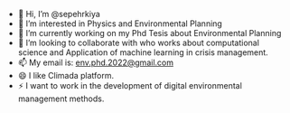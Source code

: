 - 👋 Hi, I’m @sepehrkiya
- 👀 I’m interested in Physics and Environmental Planning
- 🌱 I’m currently working on my Phd Tesis about Environmental Planning 
- 💞️ I’m looking to collaborate with who works about computational science and Application of machine learning in crisis management.
- 📫 My email is: env.phd.2022@gmail.com
- 😄 I like Climada platform.
- ⚡ I want to work in the development of digital environmental management methods. 

<!---
sepehrkiya/Environmental Planning is a ✨ special ✨ repository because its `README.md` (this file) appears on your GitHub profile.
You can click the Preview link to take a look at your changes.
--->
